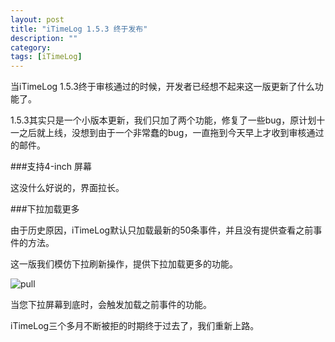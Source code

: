 ```yaml
---
layout: post
title: "iTimeLog 1.5.3 终于发布"
description: ""
category: 
tags: [iTimeLog]
---
```


当iTimeLog 1.5.3终于审核通过的时候，开发者已经想不起来这一版更新了什么功能了。

1.5.3其实只是一个小版本更新，我们只加了两个功能，修复了一些bug，原计划十一之后就上线，没想到由于一个非常蠢的bug，一直拖到今天早上才收到审核通过的邮件。

###支持4-inch 屏幕

这没什么好说的，界面拉长。

###下拉加载更多

由于历史原因，iTimeLog默认只加载最新的50条事件，并且没有提供查看之前事件的方法。

这一版我们模仿下拉刷新操作，提供下拉加载更多的功能。

![pull](http://interbbs.b0.upaiyun.com/iTimeLog/pull.png)

当您下拉屏幕到底时，会触发加载之前事件的功能。

iTimeLog三个多月不断被拒的时期终于过去了，我们重新上路。